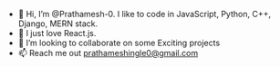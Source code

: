 - 👋 Hi, I’m @Prathamesh-0. I like to code in JavaScript, Python, C++, Django, MERN stack.
- 🌱 I just love React.js.
- 💞️ I’m looking to collaborate on some Exciting projects
- 📫 Reach me out prathameshingle0@gmail.com

<!---
Prathamesh-0/Prathamesh-0 is a ✨ special ✨ repository because its `README.md` (this file) appears on your GitHub profile.
You can click the Preview link to take a look at your changes.
--->
